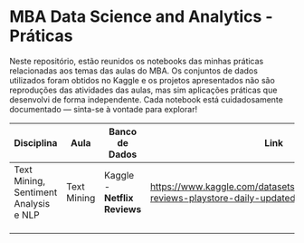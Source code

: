 # MBA Data Science and Analytics - Práticas

Neste repositório, estão reunidos os notebooks das minhas práticas relacionadas aos temas das aulas do MBA. Os conjuntos de dados utilizados foram obtidos no Kaggle e os projetos apresentados não são reproduções das atividades das aulas, mas sim aplicações práticas que desenvolvi de forma independente.
Cada notebook está cuidadosamente documentado — sinta-se à vontade para explorar!

| **Disciplina** | **Aula** | **Banco de Dados** | **Link** | **Notebook** | **Repositório** |
| --- | --- | --- | --- | --- | --- |
| Text Mining, Sentiment Analysis e NLP | Text Mining | Kaggle - **Netflix Reviews** | https://www.kaggle.com/datasets/ashishkumarak/netflix-reviews-playstore-daily-updated |  |  |
|  |  |  |  |  |  |
|  |  |  |  |  |  |
|  |  |  |  |  |  |
